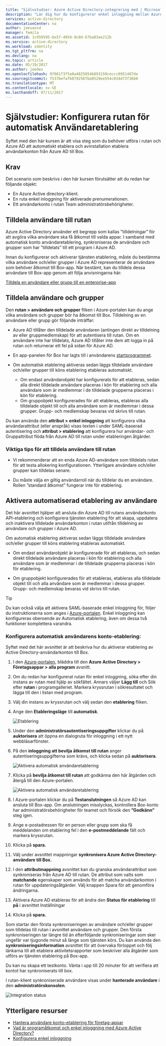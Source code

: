 ```yaml
---
title: "Självstudier: Azure Active Directory-integrering med | Microsoft Docs"
description: "Lär dig hur du konfigurerar enkel inloggning mellan Azure Active Directory och rutan."
services: active-directory
documentationCenter: na
author: jeevansd
manager: femila
ms.assetid: 1c959595-6e57-4954-9c0d-67ba03ee212b
ms.service: active-directory
ms.workload: identity
ms.tgt_pltfrm: na
ms.devlang: na
ms.topic: article
ms.date: 05/19/2017
ms.author: jeedes
ms.openlocfilehash: 9f061f3f5a0a4825854b893150ceccc8951487de
ms.sourcegitcommit: f537befafb079256fba0529ee554c034d73f36b0
ms.translationtype: MT
ms.contentlocale: sv-SE
ms.lasthandoff: 07/11/2017
---
```

# <a name="tutorial-configuring-box-for-automatic-user-provisioning"></a>Självstudier: Konfigurera rutan för automatisk Användaretablering

Syftet med den här kursen är att visa steg som du behöver utföra i rutan och Azure AD att automatiskt etablera och avinstallation etablera användarkonton från Azure AD till Box.

## <a name="prerequisites"></a>Krav

Det scenario som beskrivs i den här kursen förutsätter att du redan har följande objekt:

*   En Azure Active directory-klient.
*   En ruta enkel inloggning för aktiverade prenumerationen.
*   Ett användarkonto i rutan Team administratörsbehörigheter.

## <a name="assigning-users-to-box"></a>Tilldela användare till rutan 

Azure Active Directory använder ett begrepp som kallas ”tilldelningar” för att avgöra vilka användare ska få åtkomst till valda appar. I samband med automatisk konto användaretablering, synkroniseras de användare och grupper som har ”tilldelats” till ett program i Azure AD.

Innan du konfigurerar och aktiverar tjänsten etablering, måste du bestämma vilka användare och/eller grupper i Azure AD representerar de användare som behöver åtkomst till Box-app. När bestämt, kan du tilldela dessa användare till Box-app genom att följa anvisningarna här:

[Tilldela en användare eller grupp till en enterprise-app](https://docs.microsoft.com/azure/active-directory/active-directory-coreapps-assign-user-azure-portal)

## <a name="assign-users-and-groups"></a>Tilldela användare och grupper
Den **rutan > användare och grupper** fliken i Azure-portalen kan du ange vilka användare och grupper bör ha åtkomst till Box. Tilldelning av en användare eller grupp gör följande inträffar:

* Azure AD tillåter den tilldelade användaren (antingen direkt av tilldelning av eller gruppmedlemskap) för att autentisera till rutan. Om en användare inte har tilldelats, Azure AD tillåter inte dem att logga in på rutan och returnerar ett fel på sidan för Azure AD.
* En app-panelen för Box har lagts till i användarens [startprogrammet](active-directory-appssoaccess-whatis.md#deploying-azure-ad-integrated-applications-to-users).
* Om automatisk etablering aktiveras sedan läggs tilldelade användare och/eller grupper till köns etablering etableras automatiskt.
  
  * Om endast användarobjekt har konfigurerats för att etableras, sedan alla direkt tilldelade användare placeras i kön för etablering och alla användare som är medlemmar i de tilldelade grupperna placeras i kön för etablering. 
  * Om gruppobjekt konfigurerades för att etableras, etableras alla tilldelade objekt till och alla användare som är medlemmar i dessa grupper. Grupp- och medlemskap bevaras vid skrivs till rutan.

Du kan använda den **attribut > enkel inloggning** att konfigurera vilka användarattribut (eller anspråk) visas texten i under SAML-baserad autentisering och **attribut > etablering** att konfigurera hur användar- och Gruppattribut flöda från Azure AD till rutan under etableringen åtgärder.

### <a name="important-tips-for-assigning-users-to-box"></a>Viktiga tips för att tilldela användare till rutan 

*   Vi rekommenderar att en enda Azure AD-användare som tilldelats rutan för att testa allokering konfigurationen. Ytterligare användare och/eller grupper kan tilldelas senare.

*   Du måste välja en giltig användarroll när du tilldelar du en användare. Rollen ”standard åtkomst” fungerar inte för etablering.

## <a name="enable-automated-user-provisioning"></a>Aktivera automatiserad etablering av användare

Det här avsnittet hjälper att ansluta din Azure AD till rutans användarkonto API-etablering och konfigurera tjänsten etablering för att skapa, uppdatera och inaktivera tilldelade användarkonton i rutan utifrån tilldelning av användare och grupper i Azure AD.

Om automatisk etablering aktiveras sedan läggs tilldelade användare och/eller grupper till köns etablering etableras automatiskt.
    
 * Om endast användarobjekt är konfigurerade för att etableras, och sedan direkt tilldelade användare placeras i kön för etablering och alla användare som är medlemmar i de tilldelade grupperna placeras i kön för etablering. 
    
 * Om gruppobjekt konfigurerades för att etableras, etableras alla tilldelade objekt till och alla användare som är medlemmar i dessa grupper. Grupp- och medlemskap bevaras vid skrivs till rutan.

> [!TIP] 
> Du kan också välja att aktivera SAML-baserade enkel inloggning för, följer du instruktionerna som anges i [Azure-portalen](https://portal.azure.com). Enkel inloggning kan konfigureras oberoende av Automatisk etablering, även om dessa två funktioner komplettera varandra.

### <a name="to-configure-automatic-user-account-provisioning"></a>Konfigurera automatisk användarens konto-etablering:

Syftet med det här avsnittet är att beskriva hur du aktiverar etablering av Active Directory-användarkonton till Box.

1. I den [Azure-portalen](https://portal.azure.com), bläddra till den **Azure Active Directory > Företagsappar > alla program** avsnitt.

2. Om du redan har konfigurerat rutan för enkel inloggning, söka efter din instans av rutan med hjälp av sökfältet. Annars väljer **Lägg till** och Sök efter **rutan** i programgalleriet. Markera kryssrutan i sökresultatet och lägga till den i listan med program.

3. Välj din instans av kryssrutan och välj sedan den **etablering** fliken.

4. Ange den **Etableringsläge** till **automatisk**. 

    ![Etablering](./media/active-directory-saas-box-userprovisioning-tutorial/provisioning.png)

5. Under den **administratörsautentiseringsuppgifter** klickar du på **auktorisera** att öppna en dialogruta för inloggning i ett nytt webbläsarfönster.

6. På den **inloggning att bevilja åtkomst till rutan** anger autentiseringsuppgifterna som krävs, och klicka sedan på **auktorisera**. 
   
    ![Aktivera automatisk användaretablering](./media/active-directory-saas-box-userprovisioning-tutorial/IC769546.png "aktivera automatisk användaretablering")

7. Klicka på **bevilja åtkomst till rutan** att godkänna den här åtgärden och återgå till den Azure-portalen. 
   
    ![Aktivera automatisk användaretablering](./media/active-directory-saas-box-userprovisioning-tutorial/IC769549.png "aktivera automatisk användaretablering")

8. I Azure-portalen klickar du på **Testanslutningen** så Azure AD kan ansluta till Box-app. Om anslutningen misslyckas, kontrollera Box-konto har administratörsbehörigheter för teamet och försök den **”Godkänn”** steg igen.

9. Ange e-postadressen för en person eller grupp som ska få meddelanden om etablering fel i den **e-postmeddelande** fält och markera kryssrutan.

10. Klicka på **spara.**

11. Välj under avsnittet mappningar **synkronisera Azure Active Directory-användare till Box.**

12. I den **attributmappning** avsnittet kan du granska användarattribut som synkroniseras från Azure AD till rutan. De attribut som valts som **matchande** egenskaper som används för att matcha användarkonton i rutan för uppdateringsåtgärder. Välj knappen Spara för att genomföra ändringarna.

13. Aktivera Azure AD etableras för att ändra den **Status för etablering** till **på** i avsnittet Inställningar

14. Klicka på **spara.**

Som startar den första synkroniseringen av användare och/eller grupper som tilldelas till rutan i avsnittet användare och grupper. Den första synkroniseringen tar längre tid än efterföljande synkroniseringar som sker ungefär var tjugonde minut så länge som tjänsten körs. Du kan använda den **synkroniseringsinformation** avsnittet för att övervaka förloppet och följ länkarna till att etablera aktivitetsrapporter som beskriver alla åtgärder som utförs av tjänsten etablering på Box-app.

Du kan nu skapa ett testkonto. Vänta i upp till 20 minuter för att verifiera att kontot har synkroniserats till box.

I rutan-klient synkroniserade användare visas under **hanterade användare** i den **administratörskonsolen**.

![Integration status](./media/active-directory-saas-box-userprovisioning-tutorial/IC769556.png "integrering status")


## <a name="additional-resources"></a>Ytterligare resurser

* [Hantera användare konto-etablering för företag-appar](active-directory-saas-tutorial-list.md)
* [Vad är programåtkomst och enkel inloggning med Azure Active Directory?](active-directory-appssoaccess-whatis.md)
* [Konfigurera enkel inloggning](active-directory-saas-box-tutorial.md)